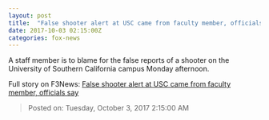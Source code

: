 ```yaml
---
layout: post
title:  "False shooter alert at USC came from faculty member, officials say"
date: 2017-10-03 02:15:00Z
categories: fox-news
---
```


A staff member is to blame for the false reports of a shooter on the University of Southern California campus Monday afternoon.


Full story on F3News: [False shooter alert at USC came from faculty member, officials say](http://www.f3nws.com/n/uRksdB)

> Posted on: Tuesday, October 3, 2017 2:15:00 AM
